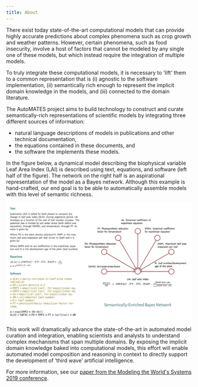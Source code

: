 ```yaml
---
title: About
---
```


There exist today state-of-the-art computational models that can provide highly
accurate predictions about complex phenomena such as crop growth and weather
patterns. However, certain phenomena, such as food insecurity, involve a host of
factors that cannot be modeled by any single one of these models, but which
instead require the integration of multiple models.

To truly integrate these computational models, it is necessary to 'lift' them to
a common representation that is (i) agnostic to the software implementation,
(ii) semantically rich enough to represent the implicit domain knowledge in the
models, and (iii) connected to the domain literature.


The AutoMATES project aims to build technology to construct and curate
semantically-rich representations of scientific models by integrating three
different sources of information:

- natural language descriptions of models in publications and other technical documentation,
- the equations contained in these documents, and
- the software the implements these models.


In the figure below, a dynamical model describing the biophysical variable Leaf
Area Index (LAI) is described using text, equations, and software (left half of
the figure). The network on the right half is an aspirational representation of
the model as a Bayes network. Although this example is hand-crafted, our end
goal is to be able to automatically assemble models with this level of semantic
richness.

![confluence_example](confluence_example.png)

This work will dramatically advance the state-of-the-art in automated model
curation and integration, enabling scientists and analysts to understand complex
mechanisms that span multiple domains. By exposing the implicit domain knowledge
baked into computational models, this effort will enable automated model
composition and reasoning in context to directly support the development of
‘third wave’ artificial intelligence.

For more information, see our [paper from the Modeling the World's Systems 2019
conference](https://vanga.sista.arizona.edu/automates/MWS-2019-AutoMATES.pdf).
